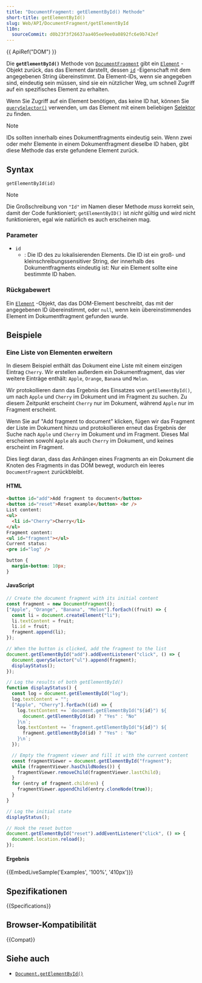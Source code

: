 ```yaml
---
title: "DocumentFragment: getElementById() Methode"
short-title: getElementById()
slug: Web/API/DocumentFragment/getElementById
l10n:
  sourceCommit: d0b23f3f26637aa405ee9ee0a0892fc6e9b742ef
---
```


{{ ApiRef("DOM") }}

Die **`getElementById()`** Methode von [`DocumentFragment`](/de/docs/Web/API/DocumentFragment) gibt ein [`Element`](/de/docs/Web/API/Element) -Objekt zurück, das das Element darstellt, dessen [`id`](/de/docs/Web/API/Element/id) -Eigenschaft mit dem angegebenen String übereinstimmt. Da Element-IDs, wenn sie angegeben sind, eindeutig sein müssen, sind sie ein nützlicher Weg, um schnell Zugriff auf ein spezifisches Element zu erhalten.

Wenn Sie Zugriff auf ein Element benötigen, das keine ID hat, können Sie [`querySelector()`](/de/docs/Web/API/Document/querySelector) verwenden, um das Element mit einem beliebigen [Selektor](/de/docs/Glossary/CSS_selector) zu finden.

> [!NOTE]
> IDs sollten innerhalb eines Dokumentfragments eindeutig sein. Wenn zwei oder mehr Elemente in einem Dokumentfragment dieselbe ID haben, gibt diese Methode das erste gefundene Element zurück.

## Syntax

```js-nolint
getElementById(id)
```

> [!NOTE]
> Die Großschreibung von `"Id"` im Namen dieser Methode _muss_ korrekt sein, damit der Code funktioniert; `getElementByID()` ist _nicht_ gültig und wird nicht funktionieren, egal wie natürlich es auch erscheinen mag.

### Parameter

- `id`
  - : Die ID des zu lokalisierenden Elements. Die ID ist ein groß- und kleinschreibungssensitiver String, der innerhalb des Dokumentfragments eindeutig ist: Nur ein Element sollte eine bestimmte ID haben.

### Rückgabewert

Ein [`Element`](/de/docs/Web/API/Element) -Objekt, das das DOM-Element beschreibt, das mit der angegebenen ID übereinstimmt, oder `null`, wenn kein übereinstimmendes Element im Dokumentfragment gefunden wurde.

## Beispiele

### Eine Liste von Elementen erweitern

In diesem Beispiel enthält das Dokument eine Liste mit einem einzigen Eintrag `Cherry`. Wir erstellen außerdem ein Dokumentfragment, das vier weitere Einträge enthält: `Apple`, `Orange`, `Banana` und `Melon`.

Wir protokollieren dann das Ergebnis des Einsatzes von `getElementById()`, um nach `Apple` und `Cherry` im Dokument und im Fragment zu suchen. Zu diesem Zeitpunkt erscheint `Cherry` nur im Dokument, während `Apple` nur im Fragment erscheint.

Wenn Sie auf "Add fragment to document" klicken, fügen wir das Fragment der Liste im Dokument hinzu und protokollieren erneut das Ergebnis der Suche nach `Apple` und `Cherry` im Dokument und im Fragment. Dieses Mal erscheinen sowohl `Apple` als auch `Cherry` im Dokument, und keines erscheint im Fragment.

Dies liegt daran, dass das Anhängen eines Fragments an ein Dokument die Knoten des Fragments in das DOM bewegt, wodurch ein leeres `DocumentFragment` zurückbleibt.

#### HTML

```html
<button id="add">Add fragment to document</button>
<button id="reset">Reset example</button> <br />
List content:
<ul>
  <li id="Cherry">Cherry</li>
</ul>
Fragment content:
<ul id="fragment"></ul>
Current status:
<pre id="log" />
```

```css hidden
button {
  margin-bottom: 10px;
}
```

#### JavaScript

```js
// Create the document fragment with its initial content
const fragment = new DocumentFragment();
["Apple", "Orange", "Banana", "Melon"].forEach((fruit) => {
  const li = document.createElement("li");
  li.textContent = fruit;
  li.id = fruit;
  fragment.append(li);
});

// When the button is clicked, add the fragment to the list
document.getElementById("add").addEventListener("click", () => {
  document.querySelector("ul").append(fragment);
  displayStatus();
});

// Log the results of both getElementById()
function displayStatus() {
  const log = document.getElementById("log");
  log.textContent = "";
  ["Apple", "Cherry"].forEach((id) => {
    log.textContent += `document.getElementById("${id}") ${
      document.getElementById(id) ? "Yes" : "No"
    }\n`;
    log.textContent += `fragment.getElementById("${id}") ${
      fragment.getElementById(id) ? "Yes" : "No"
    }\n`;
  });

  // Empty the fragment viewer and fill it with the current content
  const fragmentViewer = document.getElementById("fragment");
  while (fragmentViewer.hasChildNodes()) {
    fragmentViewer.removeChild(fragmentViewer.lastChild);
  }
  for (entry of fragment.children) {
    fragmentViewer.appendChild(entry.cloneNode(true));
  }
}

// Log the initial state
displayStatus();

// Hook the reset button
document.getElementById("reset").addEventListener("click", () => {
  document.location.reload();
});
```

#### Ergebnis

{{EmbedLiveSample('Examples', '100%', '410px')}}

## Spezifikationen

{{Specifications}}

## Browser-Kompatibilität

{{Compat}}

## Siehe auch

- [`Document.getElementById()`](/de/docs/Web/API/Document/getElementById)

